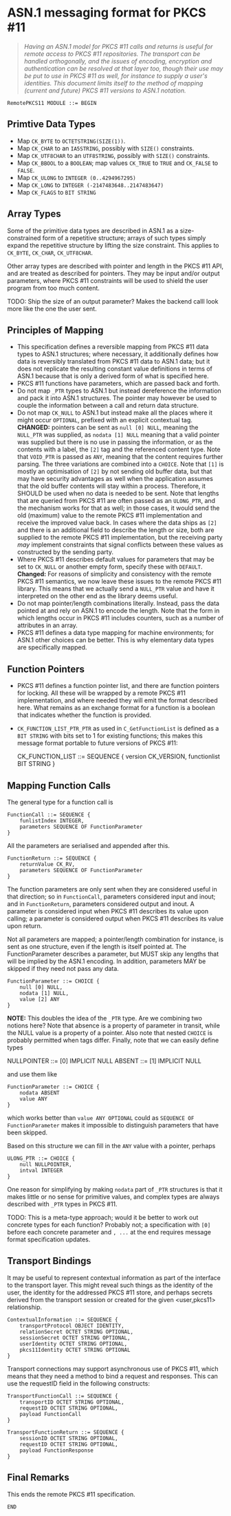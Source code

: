 # ASN.1 messaging format for PKCS #11

> *Having an ASN.1 model for PKCS #11 calls and returns is useful for remote
> access to PKCS #11 repositories.  The transport can be handled orthogonally,
> and the issues of encoding, encryption and authentication can be resolved at
> that layer too, though their use may be put to use in PKCS #11 as well, for
> instance to supply a user's identities.  This document limits itself to the
> method of mapping (current and future) PKCS #11 versions to ASN.1 notation.*


	RemotePKCS11 MODULE ::= BEGIN



## Primtive Data Types

  * Map `CK_BYTE` to `OCTETSTRING(SIZE(1))`.
  * Map `CK_CHAR` to an `IA5STRING`, possibly with `SIZE()` constraints.
  * Map `CK_UTF8CHAR` to an `UTF8STRING`, possibly with `SIZE()` constraints.
  * Map `CK_BBOOL` to a `BOOLEAN`; map values `CK_TRUE` to `TRUE` and `CK_FALSE` to `FALSE`.
  * Map `CK_ULONG` to `INTEGER (0..4294967295)`
  * Map `CK_LONG` to `INTEGER (-2147483648..2147483647)`
  * Map `CK_FLAGS` to `BIT STRING`


## Array Types

Some of the primitive data types are described in ASN.1 as a size-constrained
form of a repetitive structure; arrays of such types simply expand the
repetitive structure by lifting the size constraint.  This applies to
`CK_BYTE`, `CK_CHAR`, `CK_UTF8CHAR`.

Other array types are described with pointer and length in the PKCS #11 API,
and are treated as described for pointers.  They may be input and/or output
parameters, where PKCS #11 constraints will be used to shield the user program
from too much content.

TODO: Ship the size of an output parameter?  Makes the backend calll look
more like the one the user sent.


## Principles of Mapping

  * This specification defines a reversible mapping from PKCS #11 data types
    to ASN.1 structures; where necessary, it additionally defines how data
    is reversibly translated from PKCS #11 data to ASN.1 data; but it does
    not replicate the resulting constant value definitions in terms of ASN.1
    because that is only a derived form of what is specified here.
  * PKCS #11 functions have parameters, which are passed back and forth.
  * Do not map `_PTR` types to ASN.1 but instead dereference the information
    and pack it into ASN.1 structures.  The pointer may however be used to
    couple the information between a call and return data structure.
  * Do not map `CK_NULL` to ASN.1 but instead make all the places where it
    might occur `OPTIONAL`, prefixed with an explicit contextual tag.
    **CHANGED:** pointers can be sent as `null [0] NULL`, meaning the `NULL_PTR`
    was supplied, as `nodata [1] NULL` meaning that a valid pointer was supplied
    but there is no use in passing the information, or as the contents with
    a label, the `[2]` tag and the referenced content type.  Note that `VOID_PTR`
    is passed as `ANY`, meaning that the content requires further parsing.
    The three variations are combined into a `CHOICE`.  Note that `[1]` is mostly
    an optimisation of `[2]` by not sending old buffer data, but that may have
    security advantages as well when the application assumes that the old buffer
    contents will stay within a process.  Therefore, it SHOULD be used when no
    data is needed to be sent.  Note that lengths that are queried from PKCS #11
    are often passed as an `ULONG_PTR`, and the mechanism works for that as
    well; in those cases, it would send the old (maximum) value to the remote
    PKCS #11 implementation and receive the improved value back.  In cases where
    the data ships as `[2]` and there is an additional field to describe the
    length or size, both are supplied to the remote PKCS #11 implementation, but
    the receiving party *may* implement constraints that signal conflicts between
    these values as constructed by the sending party.
  * Where PKCS #11 describes default values for parameters that may be
    set to `CK_NULL` or another empty form, specify these with `DEFAULT`.
    **Changed:** For reasons of simplicity and consistency with the remote
    PKCS #11 semantics, we now leave these issues to the remote PKCS #11 library.
    This means that we actually send a `NULL_PTR` value and have it interpreted
    on the other end as the library deems useful.
  * Do not map pointer/length combinations literally.  Instead, pass the
    data pointed at and rely on ASN.1 to encode the length.  Note that the
    form in which lengths occur in PKCS #11 includes counters, such as a
    number of attributes in an array.
  * PKCS #11 defines a data type mapping for machine environments; for ASN.1
    other choices can be better.  This is why elementary data types are
    specifically mapped.


## Function Pointers

  * PKCS #11 defines a function pointer list, and there are function pointers
    for locking.  All these will be wrapped by a remote PKCS #11 implementation,
    and where needed they will emit the format described here.
    What remains as an exchange format for a function is a boolean that indicates
    whether the function is provided.
  * `CK_FUNCTION_LIST_PTR_PTR` as used in `C_GetFunctionList` is defined as a
    `BIT STRING` with bits set to 1 for existing functions; this makes this
    message format portable to future versions of PKCS #11:

	CK_FUNCTION_LIST ::= SEQUENCE {
		version CK_VERSION,
		functionlist BIT STRING
	}

## Mapping Function Calls

The general type for a function call is

	FunctionCall ::= SEQUENCE {
		funlistIndex INTEGER,
		parameters SEQUENCE OF FunctionParameter
	}

All the parameters are serialised and appended after this.

	FunctionReturn ::= SEQUENCE {
		returnValue CK_RV,
		parameters SEQUENCE OF FunctionParameter
	}

The function parameters are only sent when they are considered useful in that
direction; so in `FunctionCall`, parameters considered input and inout; and in
`FunctionReturn`, parameters considered output and inout.  A parameter is
considered input when PKCS #11 describes its value upon calling; a parameter
is considered output when PKCS #11 describes its value upon return.

Not all parameters are mapped; a pointer/length combination for instance,
is sent as one structure, even if the length is itself pointed at.  The
FunctionParameter describes a parameter, but MUST skip any lengths that
will be implied by the ASN.1 encoding.  In addition, parameters MAY be
skipped if they need not pass any data.

	FunctionParameter ::= CHOICE {
		null [0] NULL,
		nodata [1] NULL,
		value [2] ANY
	}

**NOTE:** This doubles the idea of the `_PTR` type.  Are we combining two notions here?  Note that absence is a property of parameter in transit, while the NULL value is a property of a pointer.  Also note that nested `CHOICE` is probably permitted when tags differ.  Finally, note that we can easily define types

NULLPOINTER ::= [0] IMPLICIT NULL
ABSENT ::= [1] IMPLICIT NULL

and use them like

	FunctionParameter ::= CHOICE {
		nodata ABSENT
		value ANY
	}

which works better than `value ANY OPTIONAL` could as `SEQUENCE OF FunctionParameter`
makes it impossible to distinguish parameters that have been skipped.

Based on this structure we can fill in the `ANY` value with a pointer, perhaps

	ULONG_PTR ::= CHOICE {
		null NULLPOINTER,
		intval INTEGER
	}

One reason for simplifying by making `nodata` part of `_PTR` structures is that it
makes little or no sense for primitive values, and complex types are always
described with `_PTR` types in PKCS #11.

TODO: This is a meta-type approach; would it be better to work out concrete types for each function?  Probably not; a specification with `[0]` before each concrete parameter and `, ...` at the end requires message format specification updates.

## Transport Bindings

It may be useful to represent contextual information as part of the interface
to the transport layer.  This might reveal such things as the identity of the
user, the identity for the addressed PKCS #11 store, and perhaps secrets
derived from the transport session or created for the given <user,pkcs11>
relationship.

	ContextualInformation ::= SEQUENCE {
		transportProtocol OBJECT IDENTITY,
		relationSecret OCTET STRING OPTIONAL,
		sessionSecret OCTET STRING OPTIONAL,
		userIdentity OCTET STRING OPTIONAL,
		pkcs11Identity OCTET STRING OPTIONAL
	}

Transport connections may support asynchronous use of PKCS #11, which means
that they need a method to bind a request and responses.  This can use the
requestID field in the following constructs:

	TransportFunctionCall ::= SEQUENCE {
		transportID OCTET STRING OPTIONAL,
		requestID OCTET STRING OPTIONAL,
		payload FunctionCall
	}

	TransportFunctionReturn ::= SEQUENCE {
		sessionID OCTET STRING OPTIONAL,
		requestID OCTET STRING OPTIONAL,
		payload FunctionResponse
	}


## Final Remarks

This ends the remote PKCS #11 specification.

	END
